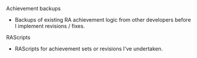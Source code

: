 Achievement backups
 - Backups of existing RA achievement logic from other developers before I implement revisions / fixes.

RAScripts
 - RAScripts for achievement sets or revisions I've undertaken.

